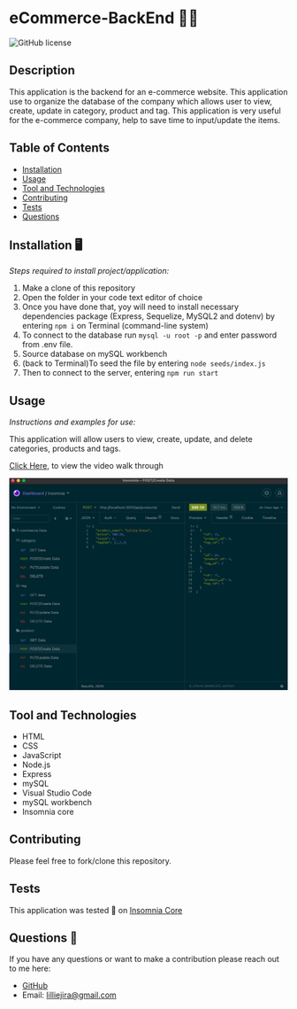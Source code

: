 # eCommerce-BackEnd 👩‍💻
![GitHub license](https://img.shields.io/badge/license-MIT-yellow.svg) 

## Description
This application is the backend for an e-commerce website. This application use to organize the database of the company which allows user to view, create, update in category, product and tag. 
This application is very useful for the e-commerce company, help to save time to input/update the items. 

## Table of Contents 
- [Installation](#installation)
- [Usage](#usage)
- [Tool and Technologies](#tool-and-Technologies)
- [Contributing](#contributing)
- [Tests](#tests)
- [Questions](#questions)

## Installation 🖥️
*Steps required to install project/application:*

1.	Make a clone of this repository
2.	Open the folder in your code text editor of choice
3.	Once you have done that, yoy will need to install necessary dependencies package (Express, Sequelize, MySQL2 and dotenv) by entering `npm i` on Terminal (command-line system)
4. To connect to the database run `mysql -u root -p` and enter password from .env file. 
5. Source database on mySQL workbench 
6. (back to Terminal)To seed the file by entering `node seeds/index.js`
7. Then to connect to the server, entering `npm run start`


## Usage 
*Instructions and examples for use:* 

This application will allow users to view, create, update, and delete categories, products and tags. 

[Click Here](https://drive.google.com/file/d/1EyAJwVeNng_EiG54blSU-L0dny-YE-mX/view?usp=sharing), to view the video walk through

![Screenshot](https://github.com/Lilliemefie/eCommerce-BackEnd/blob/main/assets/Screen%20Shot%20e-commerce.png)


## Tool and Technologies 
- HTML
- CSS
- JavaScript
- Node.js
- Express 
- mySQL
- Visual Studio Code
- mySQL workbench
- Insomnia core 

## Contributing
Please feel free to fork/clone this repository.

## Tests
This application was tested 🧪 on [Insomnia Core](https://insomnia.rest/products/insomnia)

## Questions :memo:
If you have any questions or want to make a contribution please reach out to me here: 

* [GitHub](https://github.com/https://github.com/lilliemefie/)  
* Email: lilliejira@gmail.com